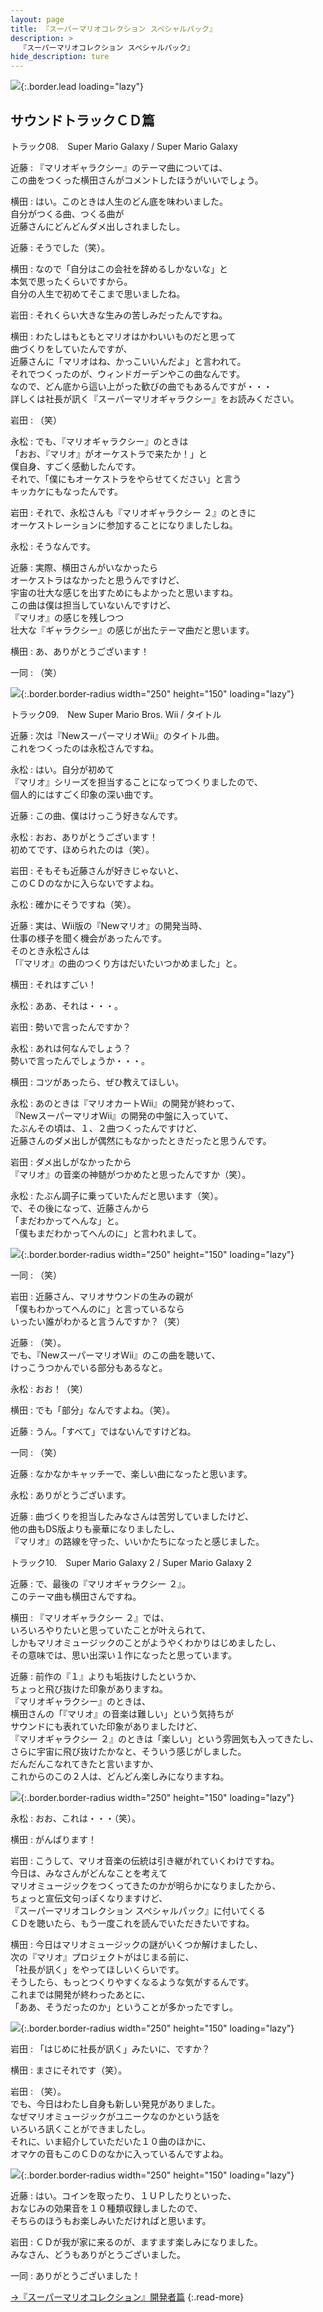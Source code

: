 ```yaml
---
layout: page
title: 『スーパーマリオコレクション スペシャルパック』
description: >
  『スーパーマリオコレクション スペシャルパック』
hide_description: ture
---
```


![](/interviews/jp/wii/svmj/vol1/img/mainvisual6.jpg){:.border.lead loading="lazy"}

<DIV CLASS="link_mario25th">

## サウンドトラックＣＤ篇

<DIV CLASS="btnplaybox">トラック08.　Super Mario Galaxy / Super Mario Galaxy

近藤
: 『マリオギャラクシー』のテーマ曲については、<br>この曲をつくった横田さんがコメントしたほうがいいでしょう。

横田
: はい。このときは人生のどん底を味わいました。<br>自分がつくる曲、つくる曲が<br>近藤さんにどんどんダメ出しされましたし。

近藤
: そうでした（笑）。

横田
: なので「自分はこの会社を辞めるしかないな」と<br>本気で思ったくらいですから。<br>自分の人生で初めてそこまで思いましたね。

岩田
: それくらい大きな生みの苦しみだったんですね。

横田
: わたしはもともとマリオはかわいいものだと思って<br>曲づくりをしていたんですが、<br>近藤さんに「マリオはね、かっこいいんだよ」と言われて。<br>それでつくったのが、ウィンドガーデンやこの曲なんです。<br>なので、どん底から這い上がった歓びの曲でもあるんですが・・・<br>詳しくは社長が訊く『スーパーマリオギャラクシー』をお読みください。

岩田
: （笑）

永松
: でも、『マリオギャラクシー』のときは<br>「おお、『マリオ』がオーケストラで来たか！」と<br>僕自身、すごく感動したんです。<br>それで、「僕にもオーケストラをやらせてください」と言う<br>キッカケにもなったんです。

岩田
: それで、永松さんも『マリオギャラクシー ２』のときに<br>オーケストレーションに参加することになりましたしね。

永松
: そうなんです。

近藤
: 実際、横田さんがいなかったら<br>オーケストラはなかったと思うんですけど、<br>宇宙の壮大な感じを出すためにもよかったと思いますね。<br>この曲は僕は担当していないんですけど、<br>『マリオ』の感じを残しつつ<br>壮大な『ギャラクシー』の感じが出たテーマ曲だと思います。

横田
: あ、ありがとうございます！

一同
: （笑）

![](/interviews/jp/wii/svmj/vol1/img/photo15.jpg){:.border.border-radius width="250" height="150" loading="lazy"}

<DIV CLASS="btnplaybox">トラック09.　New Super Mario Bros. Wii / タイトル

近藤
: 次は『NewスーパーマリオWii』のタイトル曲。<br>これをつくったのは永松さんですね。

永松
: はい。自分が初めて<br>『マリオ』シリーズを担当することになってつくりましたので、<br>個人的にはすごく印象の深い曲です。

近藤
: この曲、僕はけっこう好きなんです。

永松
: おお、ありがとうございます！<br>初めてです、ほめられたのは（笑）。

岩田
: そもそも近藤さんが好きじゃないと、<br>このＣＤのなかに入らないですよね。

永松
: 確かにそうですね（笑）。

近藤
: 実は、Wii版の『Newマリオ』の開発当時、<br>仕事の様子を聞く機会があったんです。<br>そのとき永松さんは<br>「『マリオ』の曲のつくり方はだいたいつかめました」と。

横田
: それはすごい！

永松
: ああ、それは・・・。

岩田
: 勢いで言ったんですか？

永松
: あれは何なんでしょう？<br>勢いで言ったんでしょうか・・・。

横田
: コツがあったら、ぜひ教えてほしい。

永松
: あのときは『マリオカートWii』の開発が終わって、<br>『NewスーパーマリオWii』の開発の中盤に入っていて、<br>たぶんその頃は、１、２曲つくったんですけど、<br>近藤さんのダメ出しが偶然にもなかったときだったと思うんです。

岩田
: ダメ出しがなかったから<br>『マリオ』の音楽の神髄がつかめたと思ったんですか（笑）。

永松
: たぶん調子に乗っていたんだと思います（笑）。<br>で、その後になって、近藤さんから<br>「まだわかってへんな」と。<br>「僕もまだわかってへんのに」と言われまして。

![](/interviews/jp/wii/svmj/vol1/img/photo16.jpg){:.border.border-radius width="250" height="150" loading="lazy"}

一同
: （笑）

岩田
: 近藤さん、マリオサウンドの生みの親が<br>「僕もわかってへんのに」と言っているなら<br>いったい誰がわかると言うんですか？（笑）

近藤
: （笑）。<br>でも、『NewスーパーマリオWii』のこの曲を聴いて、<br>けっこうつかんでいる部分もあるなと。

永松
: おお！（笑）

横田
: でも「部分」なんですよね。（笑）。

近藤
: うん。「すべて」ではないんですけどね。

一同
: （笑）

近藤
: なかなかキャッチーで、楽しい曲になったと思います。

永松
: ありがとうございます。

近藤
: 曲づくりを担当したみなさんは苦労していましたけど、<br>他の曲もDS版よりも豪華になりましたし、<br>『マリオ』の路線を守った、いいかたちになったと感じました。

<DIV CLASS="btnplaybox">トラック10.　Super Mario Galaxy 2 / Super Mario Galaxy 2

近藤
: で、最後の『マリオギャラクシー ２』。<br>このテーマ曲も横田さんですね。

横田
: 『マリオギャラクシー ２』では、<br>いろいろやりたいと思っていたことが叶えられて、<br>しかもマリオミュージックのことがようやくわかりはじめましたし、<br>その意味では、思い出深い１作になったと思っています。

近藤
: 前作の『１』よりも垢抜けしたというか、<br>ちょっと飛び抜けた印象がありますね。<br>『マリオギャラクシー』のときは、<br>横田さんの「『マリオ』の音楽は難しい」という気持ちが<br>サウンドにも表れていた印象がありましたけど、<br>『マリオギャラクシー ２』のときは「楽しい」という雰囲気も入ってきたし、<br>さらに宇宙に飛び抜けたかなと、そういう感じがしました。<br>だんだんこなれてきたと言いますか、<br>これからのこの２人は、どんどん楽しみになりますね。

![](/interviews/jp/wii/svmj/vol1/img/photo17.jpg){:.border.border-radius width="250" height="150" loading="lazy"}

永松
: おお、これは・・・（笑）。

横田
: がんばります！

岩田
: こうして、マリオ音楽の伝統は引き継がれていくわけですね。<br>今日は、みなさんがどんなことを考えて<br>マリオミュージックをつくってきたのかが明らかになりましたから、<br>ちょっと宣伝文句っぽくなりますけど、<br>『スーパーマリオコレクション スペシャルパック』に付いてくる<br>ＣＤを聴いたら、もう一度これを読んでいただきたいですね。

横田
: 今日はマリオミュージックの謎がいくつか解けましたし、<br>次の『マリオ』プロジェクトがはじまる前に、<br>「社長が訊く」をやってほしいくらいです。<br>そうしたら、もっとつくりやすくなるような気がするんです。<br>これまでは開発が終わったあとに、<br>「ああ、そうだったのか」ということが多かったですし。

![](/interviews/jp/wii/svmj/vol1/img/photo18.jpg){:.border.border-radius width="250" height="150" loading="lazy"}

岩田
: 「はじめに社長が訊く」みたいに、ですか？

横田
: まさにそれです（笑）。

岩田
: （笑）。<br>でも、今日はわたし自身も新しい発見がありました。<br>なぜマリオミュージックがユニークなのかという話を<br>いろいろ訊くことができましたし。<br>それに、いま紹介していただいた１０曲のほかに、<br>オマケの音もこのＣＤのなかに入っているんですよね。

![](/interviews/jp/wii/svmj/vol1/img/photo19.jpg){:.border.border-radius width="250" height="150" loading="lazy"}

近藤
: はい。コインを取ったり、１ＵＰしたりといった、<br>おなじみの効果音を１０種類収録しましたので、<br>そちらのほうもお楽しみいただければと思います。

岩田
: ＣＤが我が家に来るのが、ますます楽しみになりました。<br>みなさん、どうもありがとうございました。

一同
: ありがとうございました！

[→『スーパーマリオコレクション』開発者篇](../vol2/1.md)
{:.read-more}

